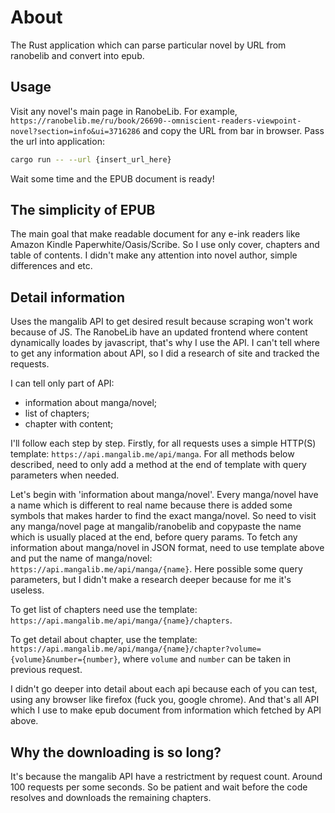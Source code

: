 # About

The Rust application which can parse particular novel by URL from ranobelib and convert into epub.

## Usage

Visit any novel's main page in RanobeLib. For example, `https://ranobelib.me/ru/book/26690--omniscient-readers-viewpoint-novel?section=info&ui=3716286`
and copy the URL from bar in browser. Pass the url into application:

```bash
cargo run -- --url {insert_url_here}
```

Wait some time and the EPUB document is ready!

## The simplicity of EPUB

The main goal that make readable document for any e-ink readers like Amazon Kindle Paperwhite/Oasis/Scribe.
So I use only cover, chapters and table of contents. I didn't make any attention into novel author, simple
differences and etc.

## Detail information

Uses the mangalib API to get desired result because scraping won't work because of JS.
The RanobeLib have an updated frontend where content dynamically loades by javascript, that's why I use the API.
I can't tell where to get any information about API, so I did a research of site and tracked the requests.

I can tell only part of API:

 - information about manga/novel;
 - list of chapters;
 - chapter with content;

I'll follow each step by step. Firstly, for all requests uses a simple HTTP(S) template: `https://api.mangalib.me/api/manga`. 
For all methods below described, need to only add a method at the end of template with query parameters when needed.

Let's begin with 'information about manga/novel'. Every manga/novel have a name which is different to real name because there is added
some symbols that makes harder to find the exact manga/novel. So need to visit any manga/novel page at mangalib/ranobelib and copypaste
the name which is usually placed at the end, before query params. To fetch any information about manga/novel in JSON format, need to use
template above and put the name of manga/novel: `https://api.mangalib.me/api/manga/{name}`. Here possible some query parameters, but I
didn't make a research deeper because for me it's useless.

To get list of chapters need use the template: `https://api.mangalib.me/api/manga/{name}/chapters`.

To get detail about chapter, use the template: `https://api.mangalib.me/api/manga/{name}/chapter?volume={volume}&number={number}`, where
`volume` and `number` can be taken in previous request.

I didn't go deeper into detail about each api because each of you can test, using any browser like firefox (fuck you, google chrome).
And that's all API which I use to make epub document from information which fetched by API above.

## Why the downloading is so long?

It's because the mangalib API have a restrictment by request count. Around 100 requests per some seconds.
So be patient and wait before the code resolves and downloads the remaining chapters.
